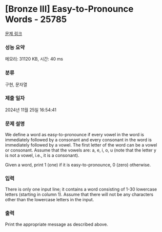 # [Bronze III] Easy-to-Pronounce Words - 25785 

[문제 링크](https://www.acmicpc.net/problem/25785) 

### 성능 요약

메모리: 31120 KB, 시간: 40 ms

### 분류

구현, 문자열

### 제출 일자

2024년 11월 25일 16:54:41

### 문제 설명

<p>We define a word as easy-to-pronounce if every vowel in the word is immediately followed by a consonant and every consonant in the word is immediately followed by a vowel. The first letter of the word can be a vowel or consonant. Assume that the vowels are: a, e, i, o, u (note that the letter y is not a vowel, i.e., it is a consonant).</p>

<p>Given a word, print 1 (one) if it is easy-to-pronounce, 0 (zero) otherwise.</p>

### 입력 

 <p>There is only one input line; it contains a word consisting of 1-30 lowercase letters (starting in column 1). Assume that there will not be any characters other than the lowercase letters in the input.</p>

### 출력 

 <p>Print the appropriate message as described above.</p>

